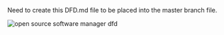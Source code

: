 Need to create this DFD.md file to be placed into the master branch file. 








![open source software manager dfd](https://cloud.githubusercontent.com/assets/21319985/18528296/0664b1d4-7a8e-11e6-83d6-638ec20307a5.PNG)
